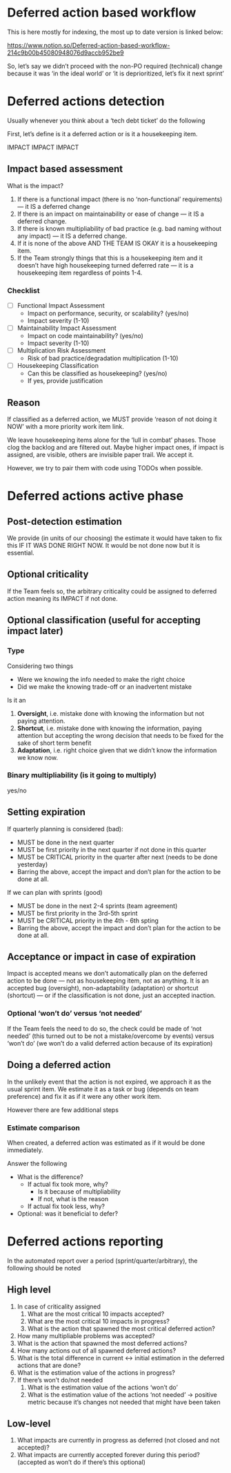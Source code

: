 # Deferred action based workflow
This is here mostly for indexing, the most up to date version is linked below:

https://www.notion.so/Deferred-action-based-workflow-214c9b00b45080948076d9accb952be9



So, let’s say we didn’t proceed with the non-PO required (technical) change because it was ‘in the ideal world’ or ‘it is deprioritized, let’s fix it next sprint’

# Deferred actions detection

Usually whenever you think about a ‘tech debt ticket’ do the following

First, let’s define is it a deferred action or is it a housekeeping item.

IMPACT IMPACT IMPACT

## Impact based assessment

What is the impact?

1. If there is a functional impact (there is no ‘non-functional’ requirements) — it IS a deferred change
2. If there is an impact on maintainability or ease of change — it IS a deferred change.
3. If there is known multipliability of bad practice (e.g. bad naming without any impact) — it IS a deferred change.
4. If it is none of the above AND THE TEAM IS OKAY it is a housekeeping item.
5. If the Team strongly things that this is a housekeeping item and it doesn’t have high housekeeping turned deferred rate — it is a housekeeping item regardless of points 1-4.

### Checklist

- [ ]  Functional Impact Assessment
    - Impact on performance, security, or scalability? (yes/no)
    - Impact severity (1-10)
- [ ]  Maintainability Impact Assessment
    - Impact on code maintainability? (yes/no)
    - Impact severity (1-10)
- [ ]  Multiplication Risk Assessment
    - Risk of bad practice/degradation multiplication (1-10)
- [ ]  Housekeeping Classification
    - Can this be classified as housekeeping? (yes/no)
    - If yes, provide justification

## Reason

If classified as a deferred action, we MUST provide ‘reason of not doing it NOW’ with a more priority work item link.

We leave housekeeping items alone for the ‘lull in combat’ phases. Those clog the backlog and are filtered out. Maybe higher impact ones, if impact is assigned, are visible, others are invisible paper trail. We accept it. 

However, we try to pair them with code using TODOs when possible.

# Deferred actions active phase

## Post-detection estimation

We provide (in units of our choosing) the estimate it would have taken to fix this IF IT WAS DONE RIGHT NOW. It would be not done now but it is essential.

## Optional criticality

If the Team feels so, the arbitrary criticality could be assigned to deferred action meaning its IMPACT if not done.

## Optional classification (useful for accepting impact later)

### Type

Considering two things

- Were we knowing the info needed to make the right choice
- Did we make the knowing trade-off or an inadvertent mistake

Is it an

1. **Oversight**, i.e. mistake done with knowing the information but not paying attention.
2. **Shortcut**, i.e. mistake done with knowing the information, paying attention but accepting the wrong decision that needs to be fixed for the sake of short term benefit
3. **Adaptation**, i.e. right choice given that we didn’t know the information we know now.

### Binary multipliability (is it going to multiply)

yes/no

## Setting expiration

If quarterly planning is considered (bad):

- MUST be done in the next quarter
- MUST be first priority in the next quarter if not done in this quarter
- MUST be CRITICAL priority in the quarter after next (needs to be done yesterday)
- Barring the above, accept the impact and don’t plan for the action to be done at all.

If we can plan with sprints (good)

- MUST be done in the next 2-4 sprints (team agreement)
- MUST be first priority in the 3rd-5th sprint
- MUST be CRITICAL priority in the 4th - 6th spting
- Barring the above, accept the impact and don’t plan for the action to be done at all.

## Acceptance or impact in case of expiration

Impact is accepted means we don’t automatically plan on the deferred action to be done — not as housekeeping item, not as anything. It is an accepted bug (oversight), non-adaptability (adaptation) or shortcut (shortcut) — or if the classification is not done, just an accepted inaction.

### Optional ‘won’t do’ versus ‘not needed’

If the Team feels the need to do so, the check could be made of ‘not needed’ (this turned out to be not a mistake/overcome by events) versus ‘won’t do’ (we won’t do a valid deferred action because of its expiration)

## Doing a deferred action

In the unlikely event that the action is not expired, we approach it as the usual sprint item. We estimate it as a task or bug (depends on team preference) and fix it as if it were any other work item.

However there are few additional steps

### Estimate comparison

When created, a deferred action was estimated as if it would be done immediately.

Answer the following

- What is the difference?
    - If actual fix took more, why?
        - Is it because of multipliability
        - If not, what is the reason
    - If actual fix took less, why?
- Optional: was it beneficial to defer?

# Deferred actions reporting

In the automated report over a period (sprint/quarter/arbitrary), the following should be noted

## High level

1. In case of criticality assigned
    1. What are the most critical 10 impacts accepted?
    2. What are the most critical 10 impacts in progress?
    3. What is the action that spawned the most critical deferred action?
2. How many multipliable problems was accepted?
3. What is the action that spawned the most deferred actions?
4. How many actions out of all spawned deferred actions?
5. What is the total difference in current ↔ initial estimation in the deferred actions that are done?
6. What is the estimation value of the actions in progress?
7. If there’s won’t do/not needed
    1. What is the estimation value of the actions ‘won’t do’
    2. What is the estimation value of the actions ‘not needed’ → positive metric because it’s changes not needed that might have been taken

## Low-level

1. What impacts are currently in progress as deferred (not closed and not accepted)?
2. What impacts are currently accepted forever during this period? (accepted as won’t do if there’s this optional)